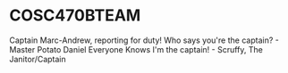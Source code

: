 # COSC470BTEAM

Captain Marc-Andrew, reporting for duty! 
Who says you're the captain? - Master Potato Daniel 
Everyone Knows I'm the captain! - Scruffy, The Janitor/Captain 
